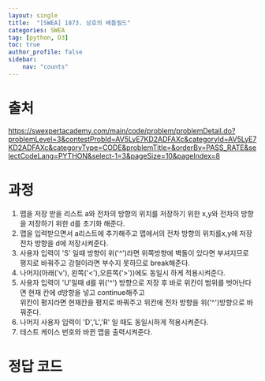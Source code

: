 ```yaml
---
layout: single
title:  "[SWEA] 1873. 상호의 배틀필드"
categories: SWEA
tag: [python, D3]
toc: true
author_profile: false
sidebar:
    nav: "counts"
---
```


# 출처
<https://swexpertacademy.com/main/code/problem/problemDetail.do?problemLevel=3&contestProbId=AV5LyE7KD2ADFAXc&categoryId=AV5LyE7KD2ADFAXc&categoryType=CODE&problemTitle=&orderBy=PASS_RATE&selectCodeLang=PYTHON&select-1=3&pageSize=10&pageIndex=8>


  
  
# 과정
1. 맵을 저장 받을 리스트 a와 전차의 방향의 위치를 저장하기 위한 x,y와 전차의 방향을 저장하기 위한 d를 초기화 해준다.
2. 맵을 입력받으면서 a리스트에 추가해주고 맵에서의 전차 방향의 위치를x,y에 저장 전차 방향을 d에 저장시켜준다.
3. 사용자 입력이 'S' 일때 방향이 위('^')라면 위쪽방향에 벽돌이 있다면 부셔지므로 평지로 바꿔주고 강철이라면 부수지 못하므로 break해준다.  
4. 나머지(아래('v'), 왼쪽('<'),오른쪽('>'))에도 동일시 하게 적용시켜준다.
5. 사용자 입력이 'U'일때 d를 위('^') 방향으로 저장 후 바로 위칸이 범위를 벗어난다면 현재 칸에 d방향을 넣고 continue해주고  
위칸이 평지라면 현재칸을 평지로 바꿔주고 위칸에 전차 방향을 
위('^')방향으로 바꿔준다.
6. 나머지 사용자 입력이 'D','L','R' 일 때도 동일시하게 적용시켜준다.
7. 테스트 케이스 번호와 바뀐 맵을 출력시켜준다.





# 정답 코드
<script src="https://gist.github.com/kghees/865954d6104eae4394a717780dfa3a22.js"></script>